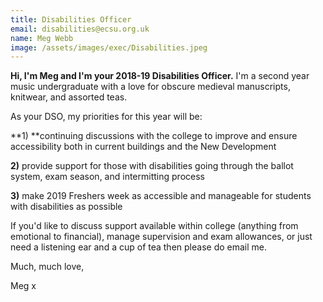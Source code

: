 ```yaml
---
title: Disabilities Officer
email: disabilities@ecsu.org.uk
name: Meg Webb
image: /assets/images/exec/Disabilities.jpeg
---
```

**Hi, I'm Meg and I'm your 2018-19 Disabilities Officer.** I'm a second year music undergraduate with a love for obscure medieval manuscripts, knitwear, and assorted teas. 

As your DSO, my priorities for this year will be:

**1) **continuing discussions with the college to improve and ensure accessibility both in current buildings and the New Development

**2)** provide support for those with disabilities going through the ballot system, exam season, and intermitting process

**3)** make 2019 Freshers week as accessible and manageable for students with disabilities as possible

If you'd like to discuss support available within college (anything from emotional to financial), manage supervision and exam allowances, or just need a listening ear and a cup of tea then please do email me.

Much, much love, 

Meg x
